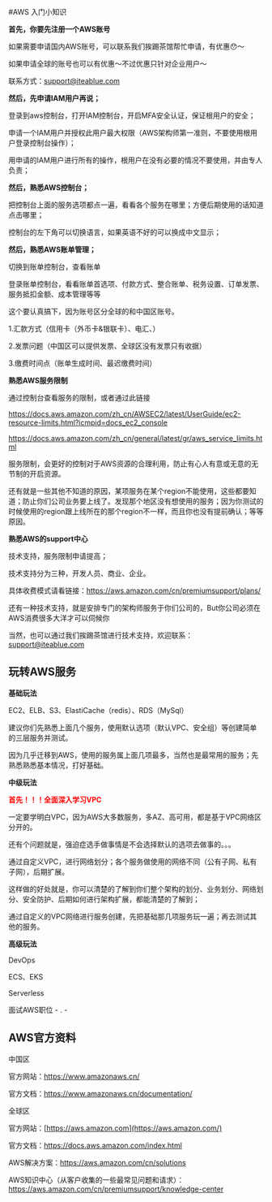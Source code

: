 #AWS 入门小知识

**首先，你要先注册一个AWS账号**

如果需要申请国内AWS账号，可以联系我们挨踢茶馆帮忙申请，有优惠😯～

如果申请全球的账号也可以有优惠～不过优惠只针对企业用户～

联系方式：support@iteablue.com

**然后，先申请IAM用户再说；**

登录到aws控制台，打开IAM控制台，开启MFA安全认证，保证根用户的安全；

申请一个IAM用户并授权此用户最大权限（AWS架构师第一准则，不要使用根用户登录控制台操作）；

用申请的IAM用户进行所有的操作，根用户在没有必要的情况不要使用，并由专人负责；

**然后，熟悉AWS控制台；**

把控制台上面的服务选项都点一遍，看看各个服务在哪里；方便后期使用的话知道点击哪里；

控制台的左下角可以切换语言，如果英语不好的可以换成中文显示；

**然后，熟悉AWS账单管理；**

切换到账单控制台，查看账单

登录账单控制台，看看账单首选项、付款方式、整合账单、税务设置、订单发票、服务抵扣金额、成本管理等等

这个要认真搞下，因为账号区分全球的和中国区账号。

1.汇款方式（信用卡（外币卡&银联卡）、电汇、）

2.发票问题（中国区可以提供发票、全球区没有发票只有收据）

3.缴费时间点（账单生成时间、最迟缴费时间）

**熟悉AWS服务限制**

通过控制台查看服务的限制，或者通过此链接

https://docs.aws.amazon.com/zh_cn/AWSEC2/latest/UserGuide/ec2-resource-limits.html?icmpid=docs_ec2_console

https://docs.aws.amazon.com/zh_cn/general/latest/gr/aws_service_limits.html

服务限制，会更好的控制对于AWS资源的合理利用，防止有心人有意或无意的无节制的开启资源。

还有就是一些其他不知道的原因，某项服务在某个region不能使用，这些都要知道；防止你们公司业务要上线了。发现那个地区没有想使用的服务；因为你测试的时候使用的region跟上线所在的那个region不一样，而且你也没有提前确认；等等原因。

**熟悉AWS的support中心**

技术支持，服务限制申请提高；

技术支持分为三种，开发人员、商业、企业。

具体收费模式请看链接：https://aws.amazon.com/cn/premiumsupport/plans/

还有一种技术支持，就是安排专门的架构师服务于你们公司的，But你公司必须在AWS消费很多大洋才可以伺候你

当然，也可以通过我们挨踢茶馆进行技术支持，欢迎联系​​：support@iteablue.com

## **玩转AWS服务**

**基础玩法**

EC2、ELB、S3、ElastiCache（redis）、RDS（MySql）

建议你们先熟悉上面几个服务，使用默认选项（默认VPC、安全组）等创建简单的三层服务并测试。

因为几乎迁移到AWS，使用的服务属上面几项最多，当然也是最常用的服务；先熟悉熟悉基本情况，打好基础。

**中级玩法**

<font color=red>**首先！！！全面深入学习VPC**</font>

一定要学明白VPC，因为AWS大多数服务，多AZ、高可用，都是基于VPC网络区分开的。

还有个问题就是，强迫症选手做事情是不会选择默认的选项去做事的。。。

通过自定义VPC，进行网络划分；各个服务做使用的网络不同（公有子网、私有子网），后期扩展。

这样做的好处就是，你可以清楚的了解到你们整个架构的划分、业务划分、网络划分、安全防护、后期如何进行架构扩展，都能清楚的了解到；

通过自定义的VPC网络进行服务创建，先把基础那几项服务玩一遍；再去测试其他的服务。

**高级玩法**

DevOps

ECS、EKS

Serverless

面试AWS职位   - . -

 

## AWS官方资料

中国区

官方网站：https://www.amazonaws.cn/

官方文档：https://www.amazonaws.cn/documentation/

全球区

官方网站：[https://aws.amazon.com](https://aws.amazon.com/)

官方文档：https://docs.aws.amazon.com/index.html

AWS解决方案：https://aws.amazon.com/cn/solutions

AWS知识中心（从客户收集的一些最常见问题和请求）：https://aws.amazon.com/cn/premiumsupport/knowledge-center




